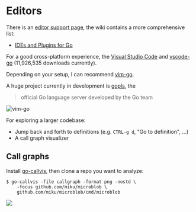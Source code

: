 # Editors

There is an [editor support page](https://golang.org/doc/editors.html), the wiki contains a more comprehensive list:

* [IDEs and Plugins for Go](https://github.com/golang/go/wiki/IDEsAndTextEditorPlugins)

For a good cross-platform experience, the [Visual Studio
Code](https://code.visualstudio.com/) and
[vscode-go](https://github.com/Microsoft/vscode-go) (11,926,535 downloads
currently).

Depending on your setup, I can recommend [vim-go](https://github.com/fatih/vim-go).

A huge project currently in development is
[gopls](https://github.com/golang/tools/blob/master/gopls/README.md), the

> official Go language server developed by the Go team

![vim-go](static/vim-go.png)

For exploring a larger codebase:

* Jump back and forth to definitions (e.g. `CTRL-g d`, "Go to definition", ...)
* A call graph visualizer

## Call graphs

Install [go-callvis](https://github.com/ofabry/go-callvis), then clone a repo you want to analyze:

```
$ go-callvis -file callgraph -format png -nostd \
    -focus github.com/miku/microblob \
    github.com/miku/microblob/cmd/microblob
```

![](static/callgraph.png)
